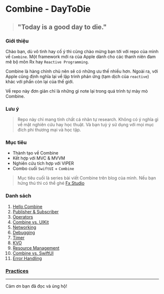 # Combine - DayToDie

> ## "Today is a good day to die."

### Giới thiệu

Chào bạn, dù vô tình hay cố ý thì cũng chào mừng bạn tới với repo của mình về `Combine`. Một framework mới ra của Apple dành cho các thanh niên đam mê bộ môn Rx hay `Reactive Programming`.

Combine là hàng chính chủ nên sẽ có những ưu thế nhiều hơn. Ngoài ra, với Apple cũng định nghĩa lại về lập trình phản ứng (tạm dịch của `reactive`) khác với phần còn lại của thế giới.

Về repo này đơn giản chỉ là những gì note lại trong quá trình tự mày mò Combine.

### Lưu ý

> Repo này chỉ mang tính chất cá nhân tự research. Không có ý nghĩa gì về mặt nghiên cứu hay học thuật. Và bạn tuỳ ý sử dụng với mọi mục đích phi thương mại và học tập.

### Mục tiêu

- Thành tạo về Combine
- Kết hợp với MVC & MVVM
- Nghiên cứu tích hợp với VIPER
- Combo cuối `SwiftUI` + `Combine`

> Mục tiêu cuối là series bài viết Combine trên blog của mình. Nếu bạn hứng thú thì có thể ghé [Fx Studio](fxstudio.dev)

### Danh sách

1. [Hello Combine](./01_HelloCombine)
2. [Publisher & Subscriber](./02_Publishers_Subscribers)
3. [Operators](./03_Operators)
4. [Combine vs. UIKit](./04_Combine_UIKit)
5. [Networking](./05_Networking)
6. [Debugging](./06_Debugging)
7. [Timer](./07_Timer)
8. [KVO](./08_KVO)
9. [Resource Management](./09_Resource_Management)
10. [Combine vs. SwiftUI](./10_Combine_SwiftUI)
11. [Error Handling](./11_Error_Handling)

### [Practices](./Practices)

---

Cảm ơn bạn đã đọc và ủng hộ!
